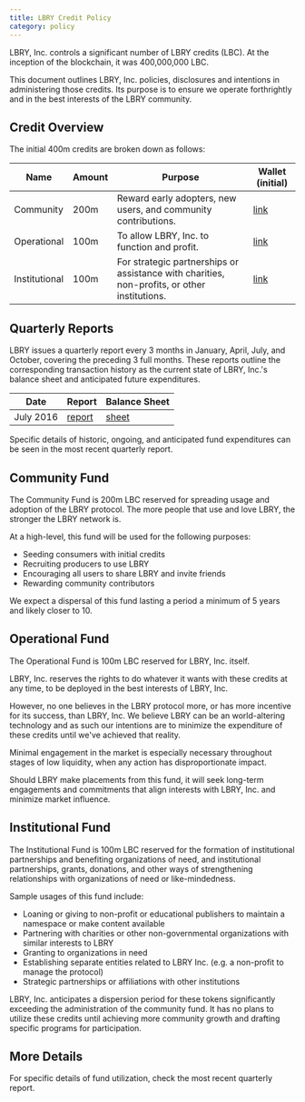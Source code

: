 ```yaml
---
title: LBRY Credit Policy
category: policy
---
```


LBRY, Inc. controls a significant number of LBRY credits (LBC). At the inception of the blockchain, it was 400,000,000 LBC.

This document outlines LBRY, Inc. policies, disclosures and intentions in administering those credits. Its purpose is to ensure we operate forthrightly and in the best interests of the LBRY community.

## Credit Overview

The initial 400m credits are broken down as follows:

| Name | Amount | Purpose | Wallet (initial) |
| ---- | ------ | ---------------- | -------- |
| Community | 200m |  Reward early adopters, new users, and community contributions. | [link](https://explorer.lbry.io/address/rRmURzvpHTysU4xUSp9CXeosBTbYfKs7n5) |
| Operational | 100m | To allow LBRY, Inc. to function and profit. | [link](https://explorer.lbry.io/address/rTZF9RvfkLJ6hwCwERwFd7dppRMeddKjpe) |
| Institutional | 100m |  For strategic partnerships or assistance with charities, non-profits, or other institutions. | [link](https://explorer.lbry.io/address/rVRMmGLZenVXpT1NwYMGcnwFc642kEgWTV) |

## Quarterly Reports

LBRY issues a quarterly report every 3 months in January, April, July, and October, covering the preceding 3 full months. These reports outline the corresponding transaction history as the current state of LBRY, Inc.'s balance sheet and anticipated future expenditures.

| Date | Report | Balance Sheet |
| ---- | ------ | ------------ |
| July 2016 | [report](/faq/quarterly-report-july-2016) | [sheet](https://docs.google.com/spreadsheets/d/1r7puheE4Ut4c08R47uCDZbDdMHAoQa0WDqw470gjMIw/edit#gid=0) |

Specific details of historic, ongoing, and anticipated fund expenditures can be seen in the most recent quarterly report.

## Community Fund

The Community Fund is 200m LBC reserved for spreading usage and adoption of the LBRY protocol. The more people that use and love LBRY, the stronger the LBRY network is.

At a high-level, this fund will be used for the following purposes:

- Seeding consumers with initial credits
- Recruiting producers to use LBRY
- Encouraging all users to share LBRY and invite friends
- Rewarding community contributors

We expect a dispersal of this fund lasting a period a minimum of 5 years and likely closer to 10.

## Operational Fund

The Operational Fund is 100m LBC reserved for LBRY, Inc. itself.

LBRY, Inc. reserves the rights to do whatever it wants with these credits at any time, to be deployed in the best interests of LBRY, Inc.

However, no one believes in the LBRY protocol more, or has more incentive for its success, than LBRY, Inc. We believe LBRY can be an world-altering technology and as such our intentions are to minimize the expenditure of these credits until we've achieved that reality.

Minimal engagement in the market is especially necessary throughout stages of low liquidity, when any action has disproportionate impact.

Should LBRY make placements from this fund, it will seek long-term engagements and commitments that align interests with LBRY, Inc. and minimize market influence.

## Institutional Fund

The Institutional Fund is 100m LBC reserved for the formation of institutional partnerships and benefiting organizations of need, and  institutional partnerships, grants, donations, and other ways of strengthening relationships with organizations of need or like-mindedness.

Sample usages of this fund include:

- Loaning or giving to non-profit or educational publishers to maintain a namespace or make content available
- Partnering with charities or other non-governmental organizations with similar interests to LBRY
- Granting to organizations in need
- Establishing separate entities related to LBRY Inc. (e.g. a non-profit to manage the protocol)
- Strategic partnerships or affiliations with other institutions

LBRY, Inc. anticipates a dispersion period for these tokens significantly exceeding the administration of the community fund. It has no plans to utilize these credits until achieving more community growth and drafting specific programs for participation.

## More Details

For specific details of fund utilization, check the most recent quarterly report.
